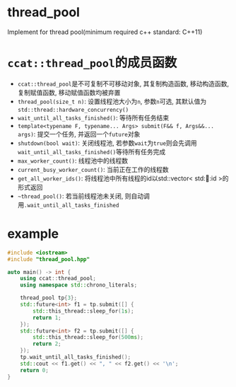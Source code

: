 # thread_pool
Implement for thread pool(minimum required c++ standard: C++11)
# `ccat::thread_pool`的成员函数
* `ccat::thread_pool`是不可复制不可移动对象, 其复制构造函数, 移动构造函数, 复制赋值函数, 移动赋值函数均被弃置
* `thread_pool(size_t n)`: 设置线程池大小为`n`, 参数`n`可选, 其默认值为`std::thread::hardware_concurrency()`
* `wait_until_all_tasks_finished()`: 等待所有任务结束
* `template<typename F, typename... Args> submit(F&& f, Args&&... args)`: 提交一个任务, 并返回一个`future`对象
* `shutdown(bool wait)`: 关闭线程池, 若参数`wait`为`true`则会先调用`wait_until_all_tasks_finished()`等待所有任务完成
* `max_worker_count()`: 线程池中的线程数
* `current_busy_worker_count()`: 当前正在工作的线程数
* `get_all_worker_ids()`: 将线程池中所有线程的id以std::vector< std::thread::id >的形式返回
* `~thread_pool()`: 若当前线程池未关闭, 则自动调用`.wait_until_all_tasks_finished`
# example
```c++
#include <iostream>
#include "thread_pool.hpp"

auto main() -> int {
    using ccat::thread_pool;
    using namespace std::chrono_literals;

    thread_pool tp{3};
    std::future<int> f1 = tp.submit([] {
        std::this_thread::sleep_for(1s);
        return 1;
    });
    std::future<int> f2 = tp.submit([] {
        std::this_thread::sleep_for(500ms);
        return 2;
    });
    tp.wait_until_all_tasks_finished();
    std::cout << f1.get() << ", " << f2.get() << '\n';
    return 0;
}
```

